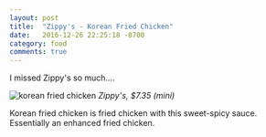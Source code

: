 ```yaml
---
layout: post
title:  "Zippy's - Korean Fried Chicken"
date:   2016-12-26 22:25:18 -0700
category: food
comments: true
---
```


I missed Zippy's so much....

![korean fried chicken](/assets/blog/2016-12-26/zippys.jpg)
*Zippy's, $7.35 (mini)*

Korean fried chicken is fried chicken with this sweet-spicy sauce. Essentially
an enhanced fried chicken.
